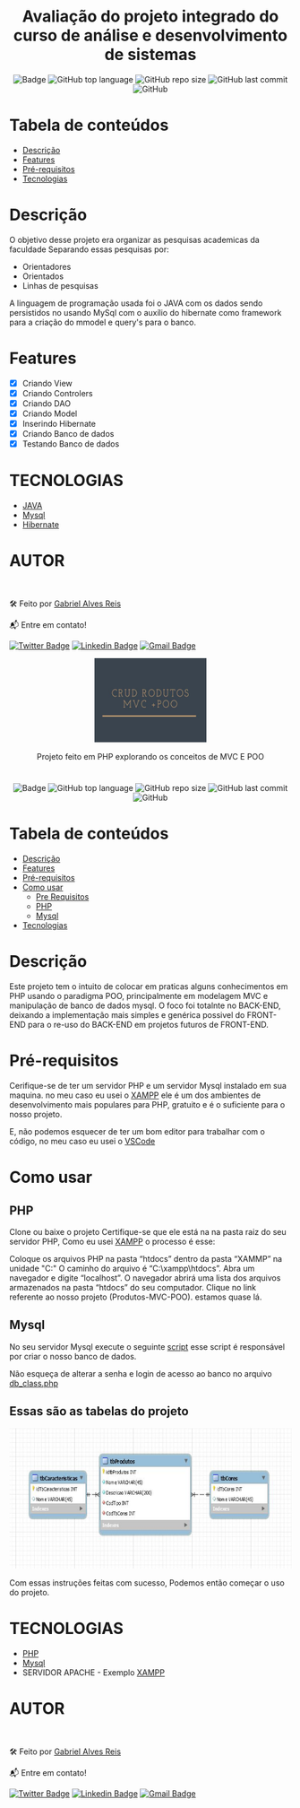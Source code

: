 <h1 align="center">Avaliação do projeto integrado do curso de análise e desenvolvimento de sistemas</h1>

<div align="center">

![Badge](https://img.shields.io/badge/JAVA-blue)
![GitHub top language](https://img.shields.io/github/languages/top/Gabiruu/Trabalho-projeto-integrado-1-SGR)
![GitHub repo size](https://img.shields.io/github/repo-size/Gabiruu/Trabalho-projeto-integrado-1-SGR)
![GitHub last commit](https://img.shields.io/github/last-commit/Gabiruu/Trabalho-projeto-integrado-1-SGR)
![GitHub](https://img.shields.io/github/license/Gabiruu/Trabalho-projeto-integrado-1-SGR)

#

</div>

# Tabela de conteúdos

<!--ts-->

- [Descrição](#Descrição)
- [Features](#Features)
- [Pré-requisitos](#Pré-requisitos)
- [Tecnologias](#tecnologias)
<!--te-->

# Descrição

O objetivo desse projeto era organizar as pesquisas academicas da faculdade Separando essas pesquisas por:

- Orientadores
- Orientados
- Linhas de pesquisas

A linguagem de programação usada foi o JAVA com os dados sendo persistidos no usando MySql com o auxílio do hibernate como framework para a criação do mmodel e query's para o banco.

# Features

- [x] Criando View
- [x] Criando Controlers
- [x] Criando DAO
- [x] Criando Model
- [x] Inserindo Hibernate
- [x] Criando Banco de dados
- [x] Testando Banco de dados

# TECNOLOGIAS

- [JAVA](www.php.net)
- [Mysql](https://www.mysql.com/)
- [Hibernate](https://hibernate.org/)

# AUTOR

<a href="https://github.com/Gabiruu">
 <img style="border-radius: 50%;" src="https://avatars3.githubusercontent.com/u/38928677?s=460&u=61b426b901b8fe02e12019b1fdb67bf0072d4f00&v=4" width="100px;" alt=""/>
</a>

🛠️ Feito por <a href="https://github.com/Gabiruu/" alt="">Gabriel Alves Reis</a>

📬 Entre em contato!

[![Twitter Badge](https://img.shields.io/badge/-@Gabirutts-1ca0f1?style=flat-square&labelColor=1ca0f1&logo=twitter&logoColor=white&link=https://twitter.com/Gabirutts)](https://twitter.com/Gabirutts)
[![Linkedin Badge](https://img.shields.io/badge/-Gabriel-blue?style=flat-square&logo=Linkedin&logoColor=white&link=https://www.linkedin.com/in/gabriel-alves-846b92164/)](https://www.linkedin.com/in/gabriel-alves-846b92164/)
[![Gmail Badge](https://img.shields.io/badge/-gaalvesreis@gmail.com-c14438?style=flat-square&logo=Gmail&logoColor=white&link=mailto:gaalvesreis@gmail.com)](mailto:gaalvesreis@gmail.com)

<p align="center">
  <a href="">
    <img src="https://github.com/Gabiruu/Produtos-MVC-POO/blob/master/img/banner.JPG" height="150" width="200" alt="Produtos POO MVC" />
  </a>
</p>

<p align="center">Projeto feito em PHP explorando os conceitos de MVC E POO</p>

#

<div align="center">

![Badge](https://img.shields.io/badge/php-7.2.34-blue)
![GitHub top language](https://img.shields.io/github/languages/top/gabiruu/produtos-mvc-poo)
![GitHub repo size](https://img.shields.io/github/repo-size/gabiruu/Produtos-MVC-POO)
![GitHub last commit](https://img.shields.io/github/last-commit/gabiruu/Produtos-MVC-POO)
![GitHub](https://img.shields.io/github/license/gabiruu/Produtos-MVC-POO)

#

</div>

# Tabela de conteúdos

<!--ts-->

- [Descrição](#Descrição)
- [Features](#Features)
- [Pré-requisitos](#Pré-requisitos)
- [Como usar](#como-usar)
  - [Pre Requisitos](#pre-requisitos)
  - [PHP](##PHP)
  - [Mysql](##Mysql)
- [Tecnologias](#tecnologias)
<!--te-->

# Descrição

Este projeto tem o intuito de colocar em praticas alguns conhecimentos em PHP usando o paradigma POO, principalmente em modelagem MVC e manipulação de banco de dados mysql. O foco foi totalnte no BACK-END, deixando a implementação mais simples e genérica possivel do FRONT-END para o re-uso do
BACK-END em projetos futuros de FRONT-END.

# Pré-requisitos

Cerifique-se de ter um servidor PHP e um servidor Mysql instalado em sua maquina. no meu caso eu usei o [XAMPP](https://www.apachefriends.org/pt_br/index.html) ele é um dos ambientes de desenvolvimento mais populares para PHP, gratuito e é o suficiente para o nosso projeto.

E, não podemos esquecer de ter um bom editor para trabalhar com o código, no meu caso eu usei o [VSCode](https://code.visualstudio.com/)

# Como usar

## PHP

Clone ou baixe o projeto Certifique-se que ele está na na pasta raiz do seu servidor PHP, Como eu usei [XAMPP](https://www.apachefriends.org/pt_br/index.html) o processo é esse:

Coloque os arquivos PHP na pasta “htdocs” dentro da pasta “XAMMP” na unidade "C:" O caminho do arquivo é “C:\xampp\htdocs”. Abra um navegador e digite “localhost”. O navegador abrirá uma lista dos arquivos armazenados na pasta “htdocs” do seu computador. Clique no link referente ao nosso projeto (Produtos-MVC-POO). estamos quase lá.

## Mysql

No seu servidor Mysql execute o seguinte [script](https://github.com/Gabiruu/Produtos-MVC-POO/blob/master/databases/scriptBancoDados.txt) esse script é responsável por criar o nosso banco de dados.

Não esqueça de alterar a senha e login de acesso ao banco no arquivo [db_class.php](https://github.com/Gabiruu/Produtos-MVC-POO/blob/master/lib/db_Class.php)

## Essas são as tabelas do projeto

<p align="center">
  <a href="">
    <img src="https://github.com/Gabiruu/Produtos-MVC-POO/blob/master/databases/ProjPiscinas_BD_SCHEMA.JPG" height="250" width="100%" alt="Produtos POO MVC" />
  </a>
</p>

Com essas instruções feitas com sucesso, Podemos então começar o uso do projeto.

# TECNOLOGIAS

- [PHP](www.php.net)
- [Mysql](https://www.mysql.com/)
- SERVIDOR APACHE - Exemplo [XAMPP](https://www.apachefriends.org/pt_br/index.html)

# AUTOR

<a href="https://github.com/Gabiruu">
 <img style="border-radius: 50%;" src="https://avatars3.githubusercontent.com/u/38928677?s=460&u=61b426b901b8fe02e12019b1fdb67bf0072d4f00&v=4" width="100px;" alt=""/>
</a>

🛠️ Feito por <a href="https://github.com/Gabiruu/" alt="">Gabriel Alves Reis</a>

📬 Entre em contato!

[![Twitter Badge](https://img.shields.io/badge/-@Gabirutts-1ca0f1?style=flat-square&labelColor=1ca0f1&logo=twitter&logoColor=white&link=https://twitter.com/Gabirutts)](https://twitter.com/Gabirutts)
[![Linkedin Badge](https://img.shields.io/badge/-Gabriel-blue?style=flat-square&logo=Linkedin&logoColor=white&link=https://www.linkedin.com/in/gabriel-alves-846b92164/)](https://www.linkedin.com/in/gabriel-alves-846b92164/)
[![Gmail Badge](https://img.shields.io/badge/-gaalvesreis@gmail.com-c14438?style=flat-square&logo=Gmail&logoColor=white&link=mailto:gaalvesreis@gmail.com)](mailto:gaalvesreis@gmail.com)
